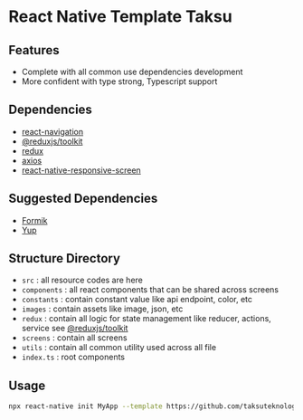 # React Native Template Taksu

## Features
- Complete with all common use dependencies development
- More confident with type strong, Typescript support

## Dependencies
- [react-navigation](https://reactnavigation.org/docs/getting-started)
- [@reduxjs/toolkit](https://redux-toolkit.js.org/introduction/quick-start)
- [redux](https://redux.js.org/introduction/getting-started)
- [axios](https://github.com/axios/axios)
- [react-native-responsive-screen](https://github.com/marudy/react-native-responsive-screen)

## Suggested Dependencies
- [Formik](https://formik.org/docs/overview)
- [Yup](https://github.com/jquense/yup)

## Structure Directory
- `src` : all resource codes are here
- `components` : all react components that can be shared across screens
- `constants` : contain constant value like api endpoint, color, etc
- `images` : contain assets like image, json, etc
- `redux` : contain all logic for state management like reducer, actions, service see [@reduxjs/toolkit](https://redux-toolkit.js.org/introduction/quick-start)
- `screens` : contain all screens
- `utils` : contain all common utility used across all file
- `index.ts` : root components

## Usage
```sh
npx react-native init MyApp --template https://github.com/taksuteknologi/react-native-template-taksu.git
```
